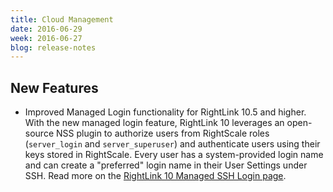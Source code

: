 ```yaml
---
title: Cloud Management
date: 2016-06-29
week: 2016-06-27
blog: release-notes
---
```


## New Features

* Improved Managed Login functionality for RightLink 10.5 and higher. With the new managed login feature, RightLink 10 leverages an open-source NSS plugin to authorize users from RightScale roles (`server_login` and `server_superuser`) and authenticate users using their keys stored in RightScale. Every user has a system-provided login name and can create a "preferred" login name in their User Settings under SSH. Read more on the [RightLink 10 Managed SSH Login page](/rl10/reference/rl10_managed_ssh_login.html).

